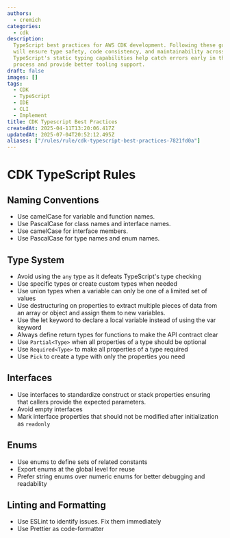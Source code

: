 ```yaml
---
authors:
  - cremich
categories:
  - cdk
description:
  TypeScript best practices for AWS CDK development. Following these guidelines
  will ensure type safety, code consistency, and maintainability across the codebase.
  TypeScript's static typing capabilities help catch errors early in the development
  process and provide better tooling support.
draft: false
images: []
tags:
  - CDK
  - TypeScript
  - IDE
  - CLI
  - Implement
title: CDK Typescript Best Practices
createdAt: 2025-04-11T13:20:06.417Z
updatedAt: 2025-07-04T20:52:12.495Z
aliases: ["/rules/rule/cdk-typescript-best-practices-7821fd0a"]
---
```


# CDK TypeScript Rules

## Naming Conventions

- Use camelCase for variable and function names.
- Use PascalCase for class names and interface names.
- Use camelCase for interface members.
- Use PascalCase for type names and enum names.

## Type System

- Avoid using the `any` type as it defeats TypeScript's type checking
- Use specific types or create custom types when needed
- Use union types when a variable can only be one of a limited set of values
- Use destructuring on properties to extract multiple pieces of data from an array or object and assign them to new variables.
- Use the let keyword to declare a local variable instead of using the var keyword
- Always define return types for functions to make the API contract clear
- Use `Partial<Type>` when all properties of a type should be optional
- Use `Required<Type>` to make all properties of a type required
- Use `Pick` to create a type with only the properties you need

## Interfaces

- Use interfaces to standardize construct or stack properties ensuring that callers provide the expected parameters.
- Avoid empty interfaces
- Mark interface properties that should not be modified after initialization as `readonly`

## Enums

- Use enums to define sets of related constants
- Export enums at the global level for reuse
- Prefer string enums over numeric enums for better debugging and readability

## Linting and Formatting

- Use ESLint to identify issues. Fix them immediately
- Use Prettier as code-formatter
